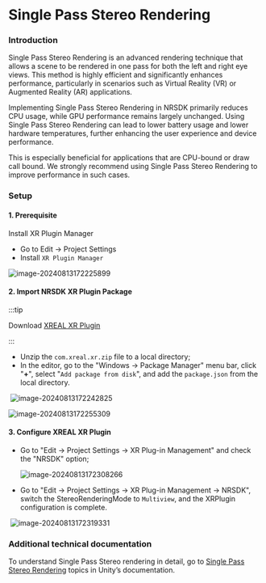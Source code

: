 # Single Pass Stereo Rendering

### Introduction

Single Pass Stereo Rendering is an advanced rendering technique that allows a scene to be rendered in one pass for both the left and right eye views. This method is highly efficient and significantly enhances performance, particularly in scenarios such as Virtual Reality (VR) or Augmented Reality (AR) applications.

Implementing Single Pass Stereo Rendering in NRSDK primarily reduces CPU usage, while GPU performance remains largely unchanged. Using Single Pass Stereo Rendering can lead to lower battery usage and lower hardware temperatures, further enhancing the user experience and device performance.

This is especially beneficial for applications that are CPU-bound or draw call bound. We strongly recommend using Single Pass Stereo Rendering to improve performance in such cases.

### Setup

#### 1. Prerequisite

Install XR Plugin Manager

- Go to Edit -> Project Settings
- Install `XR Plugin Manager`

![image-20240813172225899](https://pub-8dffc52979c34362aa2dbe3a43f0792a.r2.dev/image-20240813172225899.png)

#### 2. Import NRSDK XR Plugin Package

:::tip

Download [XREAL XR Plugin](https://public-resource.xreal.com/download/NRSDKForUnity_2.4.0_Release_20241206/com.nreal.xr.zip)




:::

- Unzip the `com.xreal.xr.zip` file to a local directory; 
- In the editor, go to the "Windows -> Package Manager" menu bar, click "**+**", select "`Add package from disk`", and add the `package.json` from the local directory.

​	![image-20240813172242825](https://pub-8dffc52979c34362aa2dbe3a43f0792a.r2.dev/image-20240813172242825.png)

![image-20240813172255309](https://pub-8dffc52979c34362aa2dbe3a43f0792a.r2.dev/image-20240813172255309.png)

#### 3. Configure XREAL XR Plugin

- Go to "Edit -> Project Settings -> XR Plug-in Management" and check the "NRSDK" option;

  ![image-20240813172308266](https://pub-8dffc52979c34362aa2dbe3a43f0792a.r2.dev/image-20240813172308266.png)

- Go to "Edit -> Project Settings -> XR Plug-in Management -> NRSDK", switch the StereoRenderingMode to `Multiview`, and the XRPlugin configuration is complete.

​	![image-20240813172319331](https://pub-8dffc52979c34362aa2dbe3a43f0792a.r2.dev/image-20240813172319331.png)

### Additional technical documentation

To understand Single Pass Stereo rendering in detail, go to [Single Pass Stereo Rendering](https://docs.unity3d.com/Manual/SinglePassStereoRendering.html) topics in Unity’s documentation.
